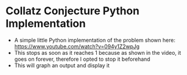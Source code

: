 # Collatz Conjecture Python Implementation
- A simple little Python implementation of the problem shown here: https://www.youtube.com/watch?v=094y1Z2wpJg
- This stops as soon as it reaches 1 because as shown in the video, it goes on forever, therefore I opted to stop it beforehand
- This will graph an output and display it
